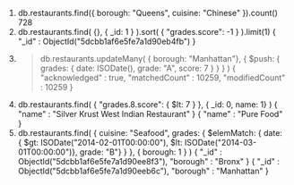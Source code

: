 1. db.restaurants.find({ borough: "Queens", cuisine: "Chinese" }).count()
728
2. db.restaurants.find( {}, { _id: 1 } ).sort( { "grades.score": -1  } ).limit(1)
{ "_id" : ObjectId("5dcbb1af6e5fe7a1d90eb4fb") }
3. > db.restaurants.updateMany( { borough: "Manhattan"}, { $push: { grades: { date: ISODate(), grade: "A", score: 7 } } } )
{ "acknowledged" : true, "matchedCount" : 10259, "modifiedCount" : 10259 }
4. db.restaurants.find( { "grades.8.score": { $lt: 7 } }, { _id: 0, name: 1} )
{ "name" : "Silver Krust West Indian Restaurant" }
{ "name" : "Pure Food" }
5. db.restaurants.find( { cuisine: "Seafood",  grades: { $elemMatch: { date: { $gt: ISODate("2014-02-01T00:00:00"), $lt: ISODate("2014-03-01T00:00:00")}, grade: "B"} } }, { borough: 1 } )
{ "_id" : ObjectId("5dcbb1af6e5fe7a1d90ee8f3"), "borough" : "Bronx" }
{ "_id" : ObjectId("5dcbb1af6e5fe7a1d90eeb6c"), "borough" : "Manhattan" }
